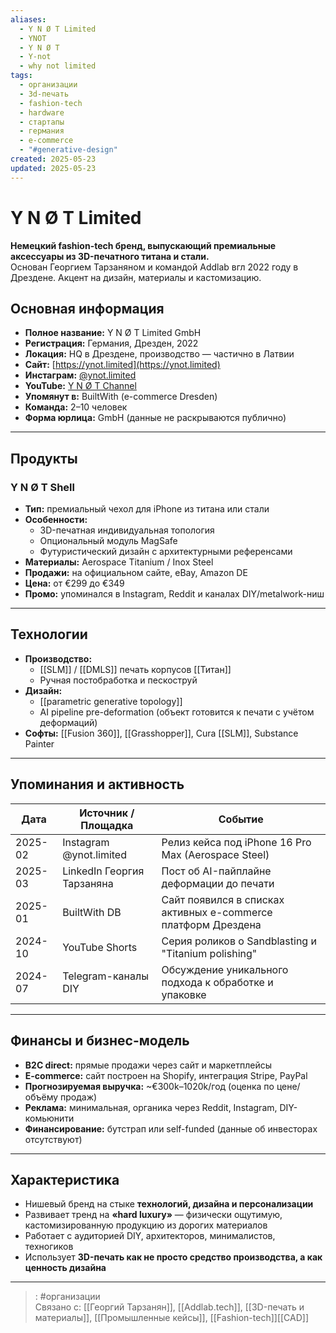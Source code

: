 ```yaml
---
aliases:
  - Y N Ø T Limited
  - YNOT
  - Y N Ø T
  - Y-not
  - why not limited
tags:
  - организации
  - 3d-печать
  - fashion-tech
  - hardware
  - стартапы
  - германия
  - e-commerce
  - "#generative-design"
created: 2025-05-23
updated: 2025-05-23
---
```


# Y N Ø T Limited

**Немецкий fashion-tech бренд, выпускающий премиальные аксессуары из 3D-печатного титана и стали.**  
Основан Георгием Тарзаняном и командой Addlab вгл 2022 году в Дрездене. Акцент на дизайн, материалы и кастомизацию.

## Основная информация
- **Полное название:** Y N Ø T Limited GmbH  
- **Регистрация:** Германия, Дрезден, 2022  
- **Локация:** HQ в Дрездене, производство — частично в Латвии  
- **Сайт:** [https://ynot.limited](https://ynot.limited)  
- **Инстаграм:** [@ynot.limited](https://instagram.com/ynot.limited)  
- **YouTube:** [Y N Ø T Channel](https://www.youtube.com/@ynot.limited)  
- **Упомянут в:** BuiltWith (e-commerce Dresden)  
- **Команда:** 2–10 человек  
- **Форма юрлица:** GmbH (данные не раскрываются публично)

---

## Продукты

### **Y N Ø T Shell**
- **Тип:** премиальный чехол для iPhone из титана или стали  
- **Особенности:**  
  - 3D-печатная индивидуальная топология  
  - Опциональный модуль MagSafe  
  - Футуристический дизайн с архитектурными референсами  
- **Материалы:** Aerospace Titanium / Inox Steel  
- **Продажи:** на официальном сайте, eBay, Amazon DE  
- **Цена:** от €299 до €349  
- **Промо:** упоминался в Instagram, Reddit и каналах DIY/metalwork-ниш  

---

## Технологии
- **Производство:**  
  - [[SLM]] / [[DMLS]] печать корпусов  [[Титан]]
  - Ручная постобработка и пескоструй  
- **Дизайн:**  
  - [[parametric generative topology]]  
  - AI pipeline pre-deformation (объект готовится к печати с учётом деформаций)  
- **Софты:** [[Fusion 360]], [[Grasshopper]], Cura [[SLM]], Substance Painter

---

## Упоминания и активность
| Дата    | Источник / Площадка        | Событие                                                       |
| ------- | -------------------------- | ------------------------------------------------------------- |
| 2025-02 | Instagram @ynot.limited    | Релиз кейса под iPhone 16 Pro Max (Aerospace Steel)           |
| 2025-03 | LinkedIn Георгия Тарзаняна | Пост об AI-пайплайне деформации до печати                     |
| 2025-01 | BuiltWith DB               | Сайт появился в списках активных e-commerce платформ Дрездена |
| 2024-10 | YouTube Shorts             | Серия роликов о Sandblasting и "Titanium polishing"           |
| 2024-07 | Telegram-каналы DIY        | Обсуждение уникального подхода к обработке и упаковке         |

---

## Финансы и бизнес-модель
- **B2C direct:** прямые продажи через сайт и маркетплейсы  
- **E-commerce:** сайт построен на Shopify, интеграция Stripe, PayPal  
- **Прогнозируемая выручка:** ~€300k–1020k/год (оценка по цене/объёму продаж)  
- **Реклама:** минимальная, органика через Reddit, Instagram, DIY-комьюнити  
- **Финансирование:** бутстрап или self-funded (данные об инвесторах отсутствуют)

---

## Характеристика
- Нишевый бренд на стыке **технологий, дизайна и персонализации**  
- Развивает тренд на **«hard luxury»** — физически ощутимую, кастомизированную продукцию из дорогих материалов  
- Работает с аудиторией DIY, архитекторов, минималистов, техногиков  
- Использует **3D-печать как не просто средство производства, а как ценность дизайна**

---

> : #организации  
> Связано с: [[Георгий Тарзанян]], [[Addlab.tech]], [[3D-печать и материалы]], [[Промышленные кейсы]], [[Fashion-tech]][[CAD]]
> 